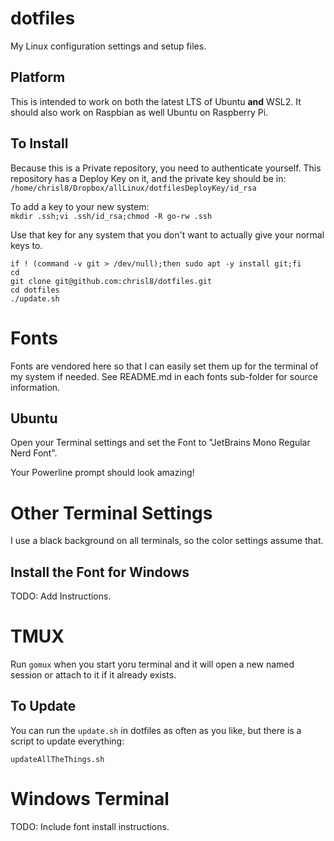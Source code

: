 # dotfiles
My Linux configuration settings and setup files.

## Platform

This is intended to work on both the latest LTS of Ubuntu **and** WSL2.
It should also work on Raspbian as well Ubuntu on Raspberry Pi.

## To Install

Because this is a Private repository, you need to authenticate yourself.
This repository has a Deploy Key on it, and the private key should be in:
`/home/chrisl8/Dropbox/allLinux/dotfilesDeployKey/id_rsa`

To add a key to your new system:  
`mkdir .ssh;vi .ssh/id_rsa;chmod -R go-rw .ssh`

Use that key for any system that you don't want to actually give your normal keys to.

```shell
if ! (command -v git > /dev/null);then sudo apt -y install git;fi
cd
git clone git@github.com:chrisl8/dotfiles.git
cd dotfiles
./update.sh
```

# Fonts

Fonts are vendored here so that I can easily set them up for the terminal of my system if needed.
See README.md in each fonts sub-folder for source information.

## Ubuntu

Open your Terminal settings and set the Font to "JetBrains Mono Regular Nerd Font".

Your Powerline prompt should look amazing!

# Other Terminal Settings

I use a black background on all terminals, so the color settings assume that.

## Install the Font for Windows

TODO: Add Instructions.

# TMUX

Run `gomux` when you start yoru terminal and it will open a new named session or attach to it if it already exists.

## To Update

You can run the `update.sh` in dotfiles as often as you like,
but there is a script to update everything:

```shell
updateAllTheThings.sh
```

# Windows Terminal

TODO: Include font install instructions.